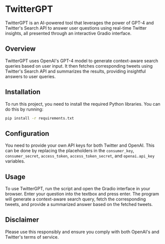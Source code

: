 # TwitterGPT
TwitterGPT is an AI-powered tool that leverages the power of GPT-4 and Twitter's Search API to answer user questions using real-time Twitter insights, all presented through an interactive Gradio interface.

## Overview
TwitterGPT uses OpenAI's GPT-4 model to generate context-aware search queries based on user input. It then fetches corresponding tweets using Twitter's Search API and summarizes the results, providing insightful answers to user queries.

## Installation
To run this project, you need to install the required Python libraries. You can do this by running:

```bash
pip install -r requirements.txt
```

## Configuration
You need to provide your own API keys for both Twitter and OpenAI. This can be done by replacing the placeholders in the `consumer_key`, `consumer_secret`, `access_token`, `access_token_secret`, and `openai.api_key` variables.

## Usage
To use TwitterGPT, run the script and open the Gradio interface in your browser. Enter your question into the textbox and press enter. The program will generate a context-aware search query, fetch the corresponding tweets, and provide a summarized answer based on the fetched tweets.

## Disclaimer
Please use this responsibly and ensure you comply with both OpenAI's and Twitter's terms of service.


